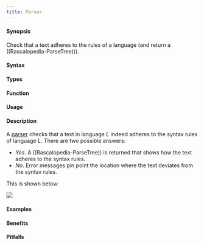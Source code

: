```yaml
---
title: Parser
---
```


#### Synopsis

Check that a text adheres to the rules of a language (and return a ((Rascalopedia-ParseTree))).

#### Syntax

#### Types

#### Function
       
#### Usage

#### Description

A [parser](http://en.wikipedia.org/wiki/Parsing) checks that a text in language _L_ indeed adheres 
to the syntax rules of language _L_. There are two possible answers:

*  _Yes_. A ((Rascalopedia-ParseTree)) is returned that shows how the text adheres to the syntax rules.
*  _No_. Error messages pin point the location where the text deviates from the syntax rules.


This is shown below:


![]((parser.png))


#### Examples

#### Benefits

#### Pitfalls

